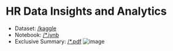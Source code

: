 # HR Data Insights and Analytics 
- Dataset: [/kaggle](https://www.kaggle.com/datasets/mfaisalqureshi/hr-analytics-and-job-prediction)
- Notebook: [/*.iynb](https://github.com/tedhwang007/hr-analytics/blob/main/Data_analysis_project.ipynb)
- Exclusive Summary: [/*.pdf](https://github.com/tedhwang007/hr-analytics/blob/main/Exclusive_Summary.pdf)
![image](https://github.com/tedhwang007/hr-analytics/assets/69152064/dd6b4b50-501b-440d-ad79-c16a7fb9edc9)

